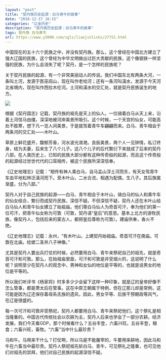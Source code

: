 ```yaml
---
layout: "post"
title: "契丹族历史起源：白马青牛的故事"
date: "2018-12-17 16:15"
categories: "辽金历史"
description: "契丹族历史起源：白马青牛的故事"
tags: 契丹族 白马青牛
url: https://www.y5000.com/zgls/liaojinlishi/27751.html
---
```






中国现在的五十六个民族之中，并没有契丹族。那么，这个曾经在中国北方建立了强大辽国的民族，这个曾经为中华文明做出过巨大贡献的民族，这个像钢铁一样坚强的民族，为什么会消失了呢？契丹，是一个怎样的民族呢？

关于契丹民族的起源，有一个非常美丽动人的传说。我们中国东北有两条大河，一条叫土河，发源于医巫闾山，现在叫作老哈河；还有一条河叫潢水，发源于今天河北省境内，现在叫作西拉木伦河。土河和潢水的交汇处，就是契丹民族诞生的地方。

![](https://img.y5000.com/uploads/allimg/180117/8-1P11G62F5645.jpg)

根据《契丹国志》记载，契丹族的祖先是天上的仙人。一位骑着白马从天上来，沿着土河信马由缰，深深地被河岸美景所吸引。这个时候，一个天宫的仙女，可能高处不胜寒，想下凡一览人间美景，于是就驾着青牛车翩翩而来。白马、青牛相会于两条河的交汇处——木叶山。

草原上鲜花盛开，馥郁芳香，河水波光潋滟。良辰美景，两个人一见钟情，私订终身，结为夫妻，后来生了八个儿子。这八个儿子的后代繁衍下来就成了后来的契丹八部。在人类历史上，已知的民族大部分都有这种传奇般的起源，而且这个传奇般的起源经过世世代代的口耳相传，被这个民族所深深信奉。

《辽史地理志》记载：“相传有神人乘白马，自马盂山浮土河而东，有天女驾青牛车由平地松林泛潢河而下。至木叶山，二水合流，相遇为配偶，生八子。其后族属渐盛，分为八部。”

契丹人对于自己民族的起源——白马、青牛相会于木叶山，骑白马的仙人和乘牛车的仙女结合，繁衍而成契丹民族，深信不疑。不但深信不疑，契丹人还在木叶山给白马仙人和青牛仙女建立了始祖庙。他们尊白马仙人为奇首可汗，奉为他们的第一位可汗，把青牛仙女称为可敦（可敦，契丹语“皇后”的意思。基本上北方的游牧民族，像契丹人，包括后来的蒙古人，都把皇后尊称为可敦）。建庙供奉，香火不绝。

《辽史地理志》记载：永州，“有木叶山。上建契丹始祖庙。奇首可汗在南庙，可敦在北庙。绘塑二圣并八子神像。”

尤其是契丹人要出兵打仗的时候，必然要用白马、青牛来祭祀自己的祖先，就是奇首可汗和可敦。那么，在始祖庙里面，可汗和可敦是并受烟火的，这说明了什么呢？说明至少在契丹人的观念中，男神和女仙的地位是平等的，也就是说男女的地位是平等的。

所以我们听评书《杨家将》时多多少少会留下这样一种印象，就是辽的皇帝好像不怎么管事，都是萧太后在管事。这在中原王朝属于特例，但在辽那儿却是常例，这可能是因为辽还保存着母系氏族的遗风，因此，男女平等、后族干预朝政等风气，在辽是很盛的。

每一次可汗和可敦并受祭祀，契丹人都要用白马、青牛来祭祀他们，这个祭礼是相当隆重的。中国古代传统社会以农耕为主，契丹人后来也学会了一部分农耕。经济发展，我们今天看GDP，那个时候看什么？五谷丰登，六畜兴旺。五谷丰登，粮食；六畜兴旺，畜牧。“六畜”当中什么最珍贵？

马和牛。马用来干什么？打仗啊，所以马是不能屠宰的，牛要用来耕地，因此马和牛在六畜当中最珍贵。契丹人祭祀祖先斩白马、青牛，可见祭礼之隆重，也可见他们对祖先的崇拜，他们对自己民族的起源深信不疑。
